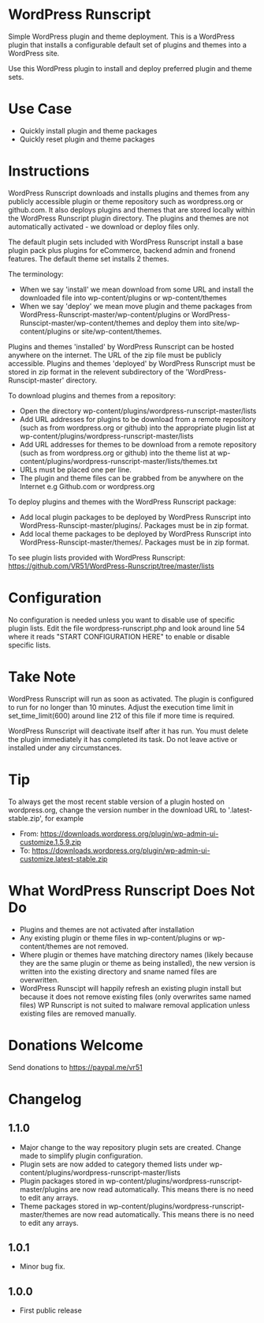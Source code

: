 # WordPress Runscript
Simple WordPress plugin and theme deployment. This is a WordPress plugin that installs a configurable default set of plugins and themes into a WordPress site.

Use this WordPress plugin to install and deploy preferred plugin and theme sets.

# Use Case
* Quickly install plugin and theme packages
* Quickly reset plugin and theme packages

# Instructions
WordPress Runscript downloads and installs plugins and themes from any publicly accessible plugin or theme repository such as wordpress.org or github.com. It also deploys plugins and themes that are stored locally within the WordPress Runscript plugin directory. The plugins and themes are not automatically activated - we download or deploy files only.

The default plugin sets included with WordPress Runscript install a base plugin pack plus plugins for eCommerce, backend admin and fronend features. The default theme set installs 2 themes.

The terminology:

* When we say 'install' we mean download from some URL and install the downloaded file into wp-content/plugins or wp-content/themes
* When we say 'deploy' we mean move plugin and theme packages from WordPress-Runscript-master/wp-content/plugins or WordPress-Runscipt-master/wp-content/themes and deploy them into site/wp-content/plugins or site/wp-content/themes.

Plugins and themes 'installed' by WordPress Runscript can be hosted anywhere on the internet. The URL of the zip file must be publicly accessible.
Plugins and themes 'deployed' by WordPress Runscript must be stored in zip format in the relevent subdirectory of the 'WordPress-Runscipt-master' directory.

To download plugins and themes from a repository:

* Open the directory wp-content/plugins/wordpress-runscript-master/lists
* Add URL addresses for plugins to be download from a remote repository (such as from wordpress.org or github) into the appropriate plugin list at wp-content/plugins/wordpress-runscript-master/lists
* Add URL addresses for themes to be download from a remote repository (such as from wordpress.org or github) into the theme list at wp-content/plugins/wordpress-runscript-master/lists/themes.txt
* URLs must be placed one per line.
* The plugin and theme files can be grabbed from be anywhere on the Internet e.g Github.com or wordpress.org

To deploy plugins and themes with the WordPress Runscript package:

* Add local plugin packages to be deployed by WordPress Runscript into WordPress-Runscipt-master/plugins/. Packages must be in zip format.
* Add local theme packages to be deployed by WordPress Runscript into WordPress-Runscipt-master/themes/. Packages must be in zip format.

To see plugin lists provided with WordPress Runscript: https://github.com/VR51/WordPress-Runscript/tree/master/lists

# Configuration
No configuration is needed unless you want to disable use of specific plugin lists. Edit the file wordpress-runscript.php and look around line 54 where it reads "START CONFIGURATION HERE" to enable or disable specific lists.

# Take Note
WordPress Runscript will run as soon as activated. The plugin is configured to run for no longer than 10 minutes. Adjust the execution time limit in set_time_limit(600) around line 212 of this file if more time is required.

WordPress Runscript will deactivate itself after it has run. You must delete the plugin immediately it has completed its task. Do not leave active or installed under any circumstances.

# Tip
To always get the most recent stable version of a plugin hosted on wordpress.org, change the version number in the download URL to '.latest-stable.zip', for example

* From: https://downloads.wordpress.org/plugin/wp-admin-ui-customize.1.5.9.zip
* To:  https://downloads.wordpress.org/plugin/wp-admin-ui-customize.latest-stable.zip

# What WordPress Runscript Does Not Do
* Plugins and themes are not activated after installation
* Any existing plugin or theme files in wp-content/plugins or wp-content/themes are not removed.
* Where plugin or themes have matching directory names (likely because they are the same plugin or theme as being installed), the new version is written into the existing directory and sname named files are overwritten.
* WordPress Runscipt will happily refresh an existing plugin install but because it does not remove existing files (only overwrites same named files) WP Runscript is not suited to malware removal application unless existing files are removed manually.

# Donations Welcome
Send donations to https://paypal.me/vr51

# Changelog

## 1.1.0
- Major change to the way repository plugin sets are created. Change made to simplify plugin configuration.
- Plugin sets are now added to category themed lists under wp-content/plugins/wordpress-runscript-master/lists
- Plugin packages stored in wp-content/plugins/wordpress-runscript-master/plugins are now read automatically. This means there is no need to edit any arrays.
- Theme packages stored in wp-content/plugins/wordpress-runscript-master/themes are now read automatically. This means there is no need to edit any arrays.

## 1.0.1
- Minor bug fix.

## 1.0.0
- First public release